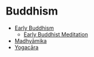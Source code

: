 # Buddhism

- [Early Buddhism](https://sukhavaho.github.io/buddhism/earlybuddhism)
    - [Early Buddhist Meditation](https://sukhavaho.github.io/buddhism/earlymeditation)
- [Madhyāmika](https://sukhavaho.github.io/buddhism/madhyamika)
- [Yogacāra](https://sukhavaho.github.io/buddhism/yogacara)

